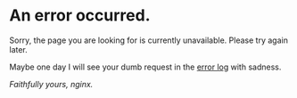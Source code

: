 # An error occurred.

Sorry, the page you are looking for is currently unavailable. Please try again later.

Maybe one day I will see your dumb request in the [error log](http://nginx.org/r/error_log) with sadness.

*Faithfully yours, nginx.*
